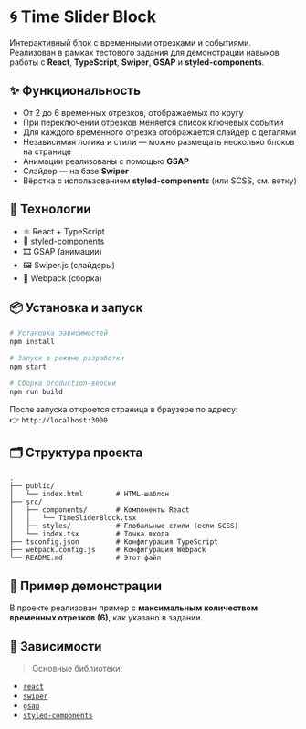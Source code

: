 # 🌀 Time Slider Block

Интерактивный блок с временными отрезками и событиями.  
Реализован в рамках тестового задания для демонстрации навыков работы с **React**, **TypeScript**, **Swiper**, **GSAP** и **styled-components**.

## ✨ Функциональность

- От 2 до 6 временных отрезков, отображаемых по кругу
- При переключении отрезков меняется список ключевых событий
- Для каждого временного отрезка отображается слайдер с деталями
- Независимая логика и стили — можно размещать несколько блоков на странице
- Анимации реализованы с помощью **GSAP**
- Слайдер — на базе **Swiper**
- Вёрстка с использованием **styled-components** (или SCSS, см. ветку)

## 🚀 Технологии

- ⚛️ React + TypeScript
- 🎨 styled-components
- 🎞 GSAP (анимации)
- 🖼 Swiper.js (слайдеры)
- 🔧 Webpack (сборка)

## 📦 Установка и запуск

```bash
# Установка зависимостей
npm install

# Запуск в режиме разработки
npm start

# Сборка production-версии
npm run build
```

После запуска откроется страница в браузере по адресу:  
👉 `http://localhost:3000`

## 🗂️ Структура проекта

```
.
├── public/
│   └── index.html        # HTML-шаблон
├── src/
│   ├── components/       # Компоненты React
│   │   └── TimeSliderBlock.tsx
│   ├── styles/           # Глобальные стили (если SCSS)
│   └── index.tsx         # Точка входа
├── tsconfig.json         # Конфигурация TypeScript
├── webpack.config.js     # Конфигурация Webpack
└── README.md             # Этот файл
```

## 🧪 Пример демонстрации

В проекте реализован пример с **максимальным количеством временных отрезков (6)**, как указано в задании.

## 📜 Зависимости

> Основные библиотеки:

- [`react`](https://react.dev/)
- [`swiper`](https://swiperjs.com/)
- [`gsap`](https://gsap.com/)
- [`styled-components`](https://styled-components.com/)